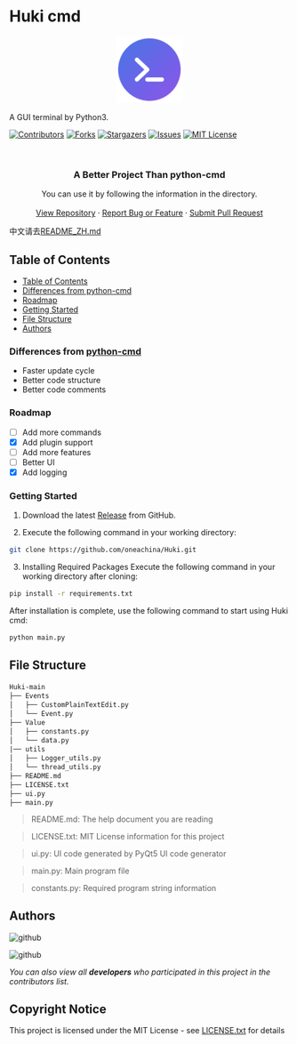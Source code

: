 <!-- Best_README_template -->

# Huki cmd
<div align="center">
  <img src="logo.png" alt="Logo" width="120" height="120">
</div>

A GUI terminal by Python3.

[![Contributors][contributors-shield]][contributors-url]
[![Forks][forks-shield]][forks-url]
[![Stargazers][stars-shield]][stars-url]
[![Issues][issues-shield]][issues-url]
[![MIT License][license-shield]][license-url]

<br />

<p align="center">
 <h3 align="center">A Better Project Than python-cmd</h3>
 <p align="center">
   You can use it by following the information in the directory.
   <br />
   <br />
   <a href="https://github.com/oneachina/Huki">View Repository</a>
   ·
   <a href="https://github.com/oneachina/Huki/issues">Report Bug or Feature</a>
   ·
   <a href="https://github.com/oneachina/Huki/pulls">Submit Pull Request</a>
</p>

中文请去[README_ZH.md](https://github.com/oneachina/Huki/blob/main/README_ZH.md)

## Table of Contents

- [Table of Contents](#table-of-contents)
- [Differences from python-cmd](#differences-from-python-cmd)
- [Roadmap](#roadmap)
- [Getting Started](#getting-started)
- [File Structure](#file-structure)
- [Authors](#authors)

### Differences from [python-cmd](https://github.com/CodeCrafter-TL/python-cmd)
- Faster update cycle
- Better code structure
- Better code comments

### Roadmap
- [ ] Add more commands
- [x] Add plugin support
- [ ] Add more features
- [ ] Better UI
- [x] Add logging

### Getting Started
1. Download the latest [Release](https://github.com/oneachina/Huki/releases) from GitHub.

2. Execute the following command in your working directory:
```bash
git clone https://github.com/oneachina/Huki.git
```
3. Installing Required Packages
Execute the following command in your working directory after cloning:

```bash
pip install -r requirements.txt
```
After installation is complete, use the following command to start using Huki cmd:
```bash
python main.py
```
## File Structure
```
Huki-main
├── Events
│   ├── CustomPlainTextEdit.py
│   └── Event.py
├── Value
│   ├── constants.py
│   └── data.py
|── utils
│   ├── Logger_utils.py
│   └── thread_utils.py
├── README.md
├── LICENSE.txt
├── ui.py
├── main.py
```

> README.md: The help document you are reading

> LICENSE.txt: MIT License information for this project

> ui.py: UI code generated by PyQt5 UI code generator

> main.py: Main program file

> constants.py: Required program string information

## Authors
![github](https://img.shields.io/badge/GitHub-oneachina-green?logo=github)

![github](https://img.shields.io/badge/GitHub-CodeCrafterTL-green?logo=github)

*You can also view all **developers** who participated in this project in the contributors list.*

## Copyright Notice
This project is licensed under the MIT License - see [LICENSE.txt](https://github.com/oneachina/Huki/LICENSE.txt) for details

[project-path]:oneachina/Huki
[contributors-shield]: https://img.shields.io/github/contributors/oneachina/Huki.svg?style=square
[contributors-url]: https://github.com/oneachina/Huki/graphs/contributors
[forks-shield]: https://img.shields.io/github/forks/oneachina/Huki.svg?style=square
[forks-url]: https://github.com/oneachina/Huki/network/members
[stars-shield]: https://img.shields.io/github/stars/oneachina/Huki.svg?style=square
[stars-url]: https://github.com/oneachina/Huki/stargazers
[issues-shield]: https://img.shields.io/github/issues/oneachina/Huki.svg?style=square
[issues-url]: https://img.shields.io/github/issues/oneachina/Huki.svg
[license-shield]: https://img.shields.io/github/license/oneachina/Huki.svg?style=square
[license-url]: https://github.com/oneachina/Huki/blob/master/LICENSE.txt